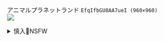 
アニマルプラネットランド
`EfqIfbGU8AA7ueI (960×960)`<br>
![](https://pbs.twimg.com/media/EfqIfbGU8AA7ueI?format=jpg&name=orig)

<details><summary>慎入🔞NSFW</summary>

Not Safe For Work
![](https://upload.wikimedia.org/wikipedia/commons/thumb/d/d3/Biohazard_Symbol_Specification.png/210px-Biohazard_Symbol_Specification.png)

<details><summary><b>风险自理Use At Your Own Risk🈲</summary>


</details>
</details>
